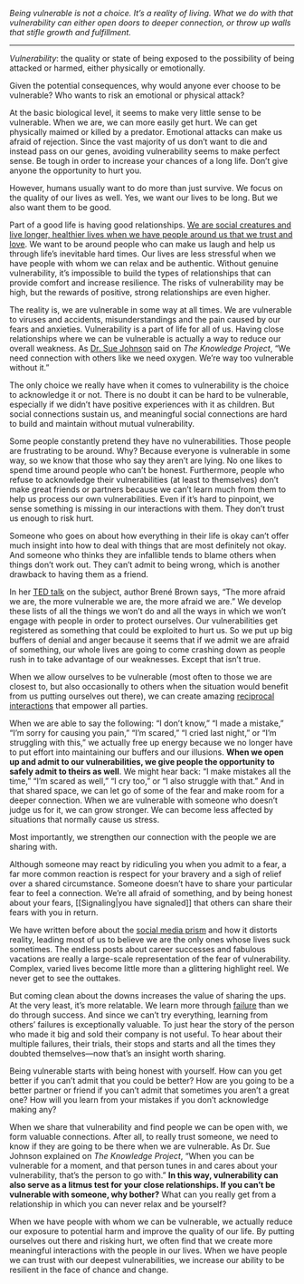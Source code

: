 *Being vulnerable is not a choice. It’s a reality of living. What we do with that vulnerability can either open doors to deeper connection, or throw up walls that stifle growth and fulfillment.*

***

*Vulnerability*: the quality or state of being exposed to the possibility of being attacked or harmed, either physically or emotionally.

Given the potential consequences, why would anyone ever choose to be vulnerable? Who wants to risk an emotional or physical attack?

At the basic biological level, it seems to make very little sense to be vulnerable. When we are, we can more easily get hurt. We can get physically maimed or killed by a predator. Emotional attacks can make us afraid of rejection. Since the vast majority of us don’t want to die and instead pass on our genes, avoiding vulnerability seems to make perfect sense. Be tough in order to increase your chances of a long life. Don’t give anyone the opportunity to hurt you.

However, humans usually want to do more than just survive. We focus on the quality of our lives as well. Yes, we want our lives to be long. But we also want them to be good.

Part of a good life is having good relationships. [We are social creatures and live longer, healthier lives when we have people around us that we trust and love](https://fs.blog/2019/09/evolutionary-benefit-friendship/). We want to be around people who can make us laugh and help us through life’s inevitable hard times. Our lives are less stressful when we have people with whom we can relax and be authentic. Without genuine vulnerability, it’s impossible to build the types of relationships that can provide comfort and increase resilience. The risks of vulnerability may be high, but the rewards of positive, strong relationships are even higher.

The reality is, we are vulnerable in some way at all times. We are vulnerable to viruses and accidents, misunderstandings and the pain caused by our fears and anxieties. Vulnerability is a part of life for all of us. Having close relationships where we can be vulnerable is actually a way to reduce our overall weakness. As [Dr. Sue Johnson](https://fs.blog/sue-johnson/) said on *The Knowledge Project*, “We need connection with others like we need oxygen. We’re way too vulnerable without it.”

The only choice we really have when it comes to vulnerability is the choice to acknowledge it or not. There is no doubt it can be hard to be vulnerable, especially if we didn’t have positive experiences with it as children. But social connections sustain us, and meaningful social connections are hard to build and maintain without mutual vulnerability.

Some people constantly pretend they have no vulnerabilities. Those people are frustrating to be around. Why? Because everyone is vulnerable in some way, so we know that those who say they aren’t are lying. No one likes to spend time around people who can’t be honest. Furthermore, people who refuse to acknowledge their vulnerabilities (at least to themselves) don’t make great friends or partners because we can’t learn much from them to help us process our own vulnerabilities. Even if it’s hard to pinpoint, we sense something is missing in our interactions with them. They don’t trust us enough to risk hurt.

Someone who goes on about how everything in their life is okay can’t offer much insight into how to deal with things that are most definitely not okay. And someone who thinks they are infallible tends to blame others when things don’t work out. They can’t admit to being wrong, which is another drawback to having them as a friend.

In her [TED talk](https://fs.blog/2014/09/brene-brown-vulnerability/) on the subject, author Brené Brown says, “The more afraid we are, the more vulnerable we are, the more afraid we are.” We develop these lists of all the things we won’t do and all the ways in which we won’t engage with people in order to protect ourselves. Our vulnerabilities get registered as something that could be exploited to hurt us. So we put up big buffers of denial and anger because it seems that if we admit we are afraid of something, our whole lives are going to come crashing down as people rush in to take advantage of our weaknesses. Except that isn’t true.

When we allow ourselves to be vulnerable (most often to those we are closest to, but also occasionally to others when the situation would benefit from us putting ourselves out there), we can create amazing [reciprocal interactions](https://fs.blog/2017/09/reciprocation-bias/) that empower all parties.

When we are able to say the following: “I don’t know,” “I made a mistake,” “I’m sorry for causing you pain,” “I’m scared,” “I cried last night,” or “I’m struggling with this,” we actually free up energy because we no longer have to put effort into maintaining our buffers and our illusions. **When we open up and admit to our vulnerabilities, we give people the opportunity to safely admit to theirs as well**. We might hear back: “I make mistakes all the time,” “I’m scared as well,” “I cry too,” or “I also struggle with that.” And in that shared space, we can let go of some of the fear and make room for a deeper connection. When we are vulnerable with someone who doesn’t judge us for it, we can grow stronger. We can become less affected by situations that normally cause us stress.

Most importantly, we strengthen our connection with the people we are sharing with.

Although someone may react by ridiculing you when you admit to a fear, a far more common reaction is respect for your bravery and a sigh of relief over a shared circumstance. Someone doesn’t have to share your particular fear to feel a connection. We’re all afraid of something, and by being honest about your fears, [[Signaling|you have signaled]] that others can share their fears with you in return.

We have written before about the [social media prism](https://fs.blog/2017/07/filter-bubbles/) and how it distorts reality, leading most of us to believe we are the only ones whose lives suck sometimes. The endless posts about career successes and fabulous vacations are really a large-scale representation of the fear of vulnerability. Complex, varied lives become little more than a glittering highlight reel. We never get to see the outtakes.

But coming clean about the downs increases the value of sharing the ups. At the very least, it’s more relatable. We learn more through [failure](https://fs.blog/2013/10/two-kinds-of-failure/) than we do through success. And since we can’t try everything, learning from others’ failures is exceptionally valuable. To just hear the story of the person who made it big and sold their company is not useful. To hear about their multiple failures, their trials, their stops and starts and all the times they doubted themselves—now that’s an insight worth sharing.

Being vulnerable starts with being honest with yourself. How can you get better if you can’t admit that you could be better? How are you going to be a better partner or friend if you can’t admit that sometimes you aren’t a great one? How will you learn from your mistakes if you don’t acknowledge making any?

When we share that vulnerability and find people we can be open with, we form valuable connections. After all, to really trust someone, we need to know if they are going to be there when we are vulnerable. As Dr. Sue Johnson explained on *The Knowledge Project*, “When you can be vulnerable for a moment, and that person tunes in and cares about your vulnerability, that’s the person to go with.” **In this way, vulnerability can also serve as a litmus test for your close relationships. If you can’t be vulnerable with someone, why bother?** What can you really get from a relationship in which you can never relax and be yourself?

When we have people with whom we can be vulnerable, we actually reduce our exposure to potential harm and improve the quality of our life. By putting ourselves out there and risking hurt, we often find that we create more meaningful interactions with the people in our lives. When we have people we can trust with our deepest vulnerabilities, we increase our ability to be resilient in the face of chance and change.
